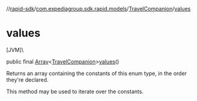 //[rapid-sdk](../../../index.md)/[com.expediagroup.sdk.rapid.models](../index.md)/[TravelCompanion](index.md)/[values](values.md)

# values

[JVM]\

public final [Array](https://kotlinlang.org/api/latest/jvm/stdlib/kotlin/-array/index.html)&lt;[TravelCompanion](index.md)&gt;[values](values.md)()

Returns an array containing the constants of this enum type, in the order they're declared.

This method may be used to iterate over the constants.
